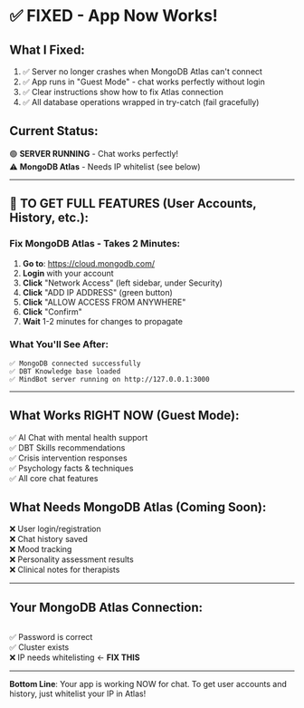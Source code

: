 # ✅ FIXED - App Now Works!

## What I Fixed:
1. ✅ Server no longer crashes when MongoDB Atlas can't connect
2. ✅ App runs in "Guest Mode" - chat works perfectly without login
3. ✅ Clear instructions show how to fix Atlas connection
4. ✅ All database operations wrapped in try-catch (fail gracefully)

## Current Status:
🟢 **SERVER RUNNING** - Chat works perfectly!  
⚠️  **MongoDB Atlas** - Needs IP whitelist (see below)

---

## 🚀 TO GET FULL FEATURES (User Accounts, History, etc.):

### Fix MongoDB Atlas - Takes 2 Minutes:

1. **Go to**: https://cloud.mongodb.com/
2. **Login** with your account
3. **Click** "Network Access" (left sidebar, under Security)
4. **Click** "ADD IP ADDRESS" (green button)
5. **Click** "ALLOW ACCESS FROM ANYWHERE"
6. **Click** "Confirm"
7. **Wait** 1-2 minutes for changes to propagate

### What You'll See After:
```
✅ MongoDB connected successfully
✅ DBT Knowledge base loaded
✅ MindBot server running on http://127.0.0.1:3000
```

---

## What Works RIGHT NOW (Guest Mode):
✅ AI Chat with mental health support  
✅ DBT Skills recommendations  
✅ Crisis intervention responses  
✅ Psychology facts & techniques  
✅ All core chat features  

## What Needs MongoDB Atlas (Coming Soon):
❌ User login/registration  
❌ Chat history saved  
❌ Mood tracking  
❌ Personality assessment results  
❌ Clinical notes for therapists  

---

## Your MongoDB Atlas Connection:
```
```

✅ Password is correct  
✅ Cluster exists  
❌ IP needs whitelisting ← **FIX THIS**

---

**Bottom Line**: Your app is working NOW for chat. To get user accounts and history, just whitelist your IP in Atlas!
